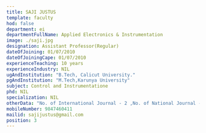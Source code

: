 ```yaml
---
title: SAJI JUSTUS
template: faculty
hod: false
department: ei
departmentFullName: Applied Electronics & Instrumentation
image: ./saji.jpg
designation: Assistant Professor(Regular)
dateOfJoining: 01/07/2010
dateOfJoiningCape: 01/07/2010
experienceTeaching: 10 years
experienceIndustry: NIL
ugAndInstitution: "B.Tech, Calicut University."
pgAndInstitution: "M.Tech,Karunya University"
subject: Control and Instrumentatione
phd: NIL
specialization: NIL
otherData: "No. of International Journal - 2 ,No. of National Journal - 1"
mobileNumber: 9847460411
mailid: sajijustus@gmail.com
position: 3
---
```

